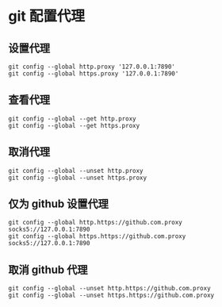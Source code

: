 # git 配置代理

## 设置代理

```shell
git config --global http.proxy '127.0.0.1:7890'
git config --global https.proxy '127.0.0.1:7890'
```

## 查看代理

```shell
git config --global --get http.proxy
git config --global --get https.proxy
```

## 取消代理

```shell
git config --global --unset http.proxy
git config --global --unset https.proxy
```

## 仅为 github 设置代理

```shell
git config --global http.https://github.com.proxy socks5://127.0.0.1:7890
git config --global https.https://github.com.proxy socks5://127.0.0.1:7890
```

## 取消 github 代理

```shell
git config --global --unset http.https://github.com.proxy
git config --global --unset https.https://github.com.proxy
```
